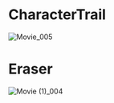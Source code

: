 # CharacterTrail
![Movie_005](https://github.com/user-attachments/assets/4b4f8f06-f904-4e8c-a84a-0a44bb02aec6)


# Eraser
![Movie (1)_004](https://github.com/user-attachments/assets/ee977788-0c00-4458-96bf-5f9ab7cad01d)
